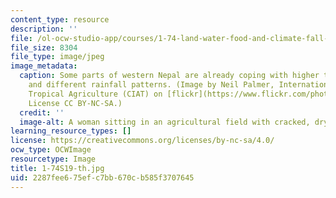```yaml
---
content_type: resource
description: ''
file: /ol-ocw-studio-app/courses/1-74-land-water-food-and-climate-fall-2020/2287fee675efc7bb670cb585f3707645_1-74S19-th.jpg
file_size: 8304
file_type: image/jpeg
image_metadata:
  caption: Some parts of western Nepal are already coping with higher temperatures
    and different rainfall patterns. (Image by Neil Palmer, International Center for
    Tropical Agriculture (CIAT) on [flickr](https://www.flickr.com/photos/ciat/7350704058/).
    License CC BY-NC-SA.)
  credit: ''
  image-alt: A woman sitting in an agricultural field with cracked, dry earth.
learning_resource_types: []
license: https://creativecommons.org/licenses/by-nc-sa/4.0/
ocw_type: OCWImage
resourcetype: Image
title: 1-74S19-th.jpg
uid: 2287fee6-75ef-c7bb-670c-b585f3707645
---
```

